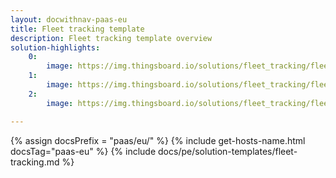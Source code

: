 ```yaml
---
layout: docwithnav-paas-eu
title: Fleet tracking template
description: Fleet tracking template overview
solution-highlights:
    0:
        image: https://img.thingsboard.io/solutions/fleet_tracking/fleet-tracking-1.png
    1:
        image: https://img.thingsboard.io/solutions/fleet_tracking/fleet-tracking-2.png
    2:
        image: https://img.thingsboard.io/solutions/fleet_tracking/fleet-tracking-3.png

---
```


{% assign docsPrefix = "paas/eu/" %}
{% include get-hosts-name.html docsTag="paas-eu" %}
{% include docs/pe/solution-templates/fleet-tracking.md %}